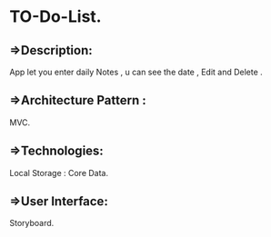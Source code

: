 # TO-Do-List.

## =>Description:
 App let you enter daily Notes , u can see the date , Edit and Delete .
 
## =>Architecture Pattern :
 MVC.
 
## =>Technologies:
 Local Storage : Core Data.
 
 ## =>User Interface:
 Storyboard.
